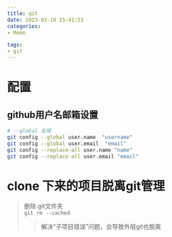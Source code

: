 ```yaml
---
title: git
date: 2023-03-18 15:41:53
categories:
- Memo

tags:
- git
---
```


# 配置
## github用户名邮箱设置
```bash
# --global 全局
git config --global user.name  "username"  
git config --global user.email  "email"
git config --replace-all user.name "name"
git config --replace-all user.email "email"
```

# clone 下来的项目脱离git管理
> 删除.git文件夹  
> `git rm --cached`  
>> 解决“子项目错误”问题，会导致外层git也脱离